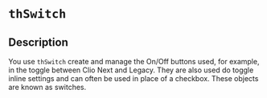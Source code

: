 # `thSwitch`

## Description

You use `thSwitch` create and manage the On/Off buttons used, for example, in the toggle between Clio Next and Legacy. They are also used do toggle inline settings and can often be used in place of a checkbox. These objects are known as switches.
